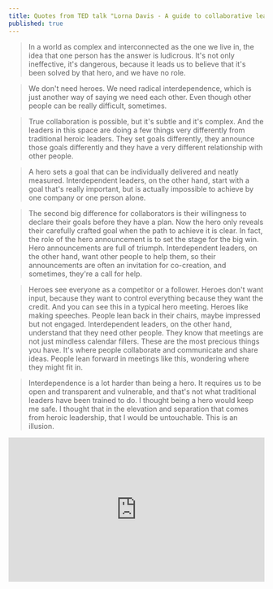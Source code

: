 ```yaml
---
title: Quotes from TED talk "Lorna Davis - A guide to collaborative leadership"
published: true
---
```


> In a world as complex and interconnected as the one we live in, the idea that one person has the answer is ludicrous. It's not only ineffective, it's dangerous, because it leads us to believe that it's been solved by that hero, and we have no role. 

> We don't need heroes. We need radical interdependence, which is just another way of saying we need each other. Even though other people can be really difficult, sometimes. 

> True collaboration is possible, but it's subtle and it's complex. And the leaders in this space are doing a few things very differently from traditional heroic leaders. They set goals differently, they announce those goals differently and they have a very different relationship with other people. 

> A hero sets a goal that can be individually delivered and neatly measured. Interdependent leaders, on the other hand, start with a goal that's really important, but is actually impossible to achieve by one company or one person alone. 

> The second big difference for collaborators is their willingness to declare their goals before they have a plan. Now the hero only reveals their carefully crafted goal when the path to achieve it is clear. In fact, the role of the hero announcement is to set the stage for the big win. Hero announcements are full of triumph. Interdependent leaders, on the other hand, want other people to help them, so their announcements are often an invitation for co-creation, and sometimes, they're a call for help. 

> Heroes see everyone as a competitor or a follower. Heroes don't want input, because they want to control everything because they want the credit. And you can see this in a typical hero meeting. Heroes like making speeches. People lean back in their chairs, maybe impressed but not engaged. Interdependent leaders, on the other hand, understand that they need other people. They know that meetings are not just mindless calendar fillers. These are the most precious things you have. It's where people collaborate and communicate and share ideas. People lean forward in meetings like this, wondering where they might fit in. 

> Interdependence is a lot harder than being a hero. It requires us to be open and transparent and vulnerable, and that's not what traditional leaders have been trained to do. I thought being a hero would keep me safe. I thought that in the elevation and separation that comes from heroic leadership, that I would be untouchable. This is an illusion. 

<div style="max-width:854px"><div style="position:relative;height:0;padding-bottom:56.25%"><iframe src="https://embed.ted.com/talks/lorna_davis_a_guide_to_collaborative_leadership" width="854" height="480" style="position:absolute;left:0;top:0;width:100%;height:100%" frameborder="0" scrolling="no" allowfullscreen></iframe></div></div>
